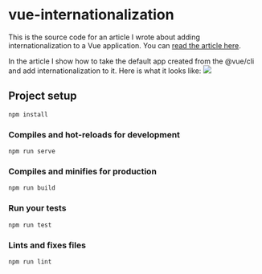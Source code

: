 # vue-internationalization

This is the source code for an article I wrote about adding internationalization to a Vue application. You can [read the article here](https://medium.com/p/d9cfdcabb03b/).

In the article I show how to take the default app created from the @vue/cli and add internationalization to it. Here is what it looks like:
![](https://github.com/ratracegrad/vue-internationalization/blob/master/screenshots/vue.gif)
 
## Project setup
```
npm install
```

### Compiles and hot-reloads for development
```
npm run serve
```

### Compiles and minifies for production
```
npm run build
```

### Run your tests
```
npm run test
```

### Lints and fixes files
```
npm run lint
```
